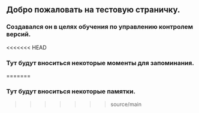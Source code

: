 ## Добро пожаловать на тестовую страничку.

### Создавался он в целях обучения по управлению контролем версий.

<<<<<<< HEAD
### Тут будут вноситься некоторые моменты для запоминания.
=======
### Тут будут вноситься некоторые памятки.
>>>>>>> source/main

